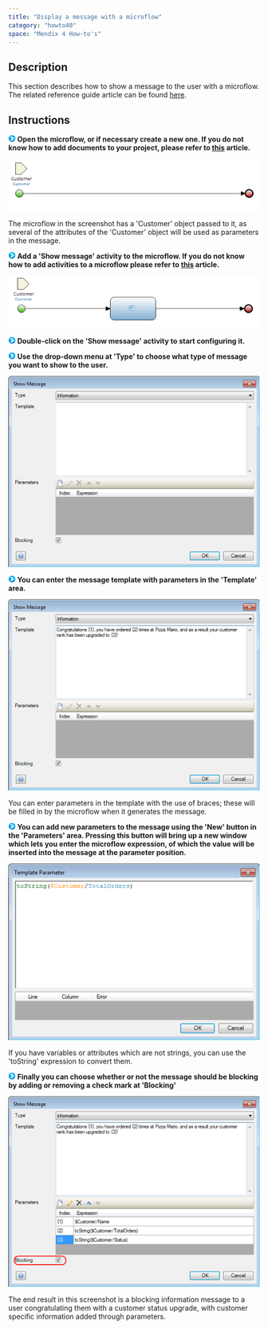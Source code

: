 ```yaml
---
title: "Display a message with a microflow"
category: "howto40"
space: "Mendix 4 How-to's"
---
```

## Description

This section describes how to show a message to the user with a microflow. The related reference guide article can be found [here](https://world.mendix.com/pages/releaseview.action?pageId=11437477).

## Instructions

![](attachments/819203/917932.png) **Open the microflow, or if necessary create a new one. If you do not know how to add documents to your project, please refer to [this](add-documents-to-a-module) article.**

![](attachments/2621597/2752891.png)

The microflow in the screenshot has a 'Customer' object passed to it, as several of the attributes of the 'Customer' object will be used as parameters in the message.

![](attachments/819203/917932.png) **Add a 'Show message' activity to the microflow. If you do not know how to add activities to a microflow please refer to [this](add-an-activity-to-a-microflow) article.**

![](attachments/2621597/2752892.png)

![](attachments/819203/917932.png) **Double-click on the 'Show message' activity to start configuring it.**

![](attachments/819203/917932.png) **Use the drop-down menu at 'Type' to choose what type of message you want to show to the user.**

![](attachments/2621597/2752893.png)

![](attachments/819203/917932.png) **You can enter the message template with parameters in the 'Template' area.**

![](attachments/2621597/2752890.png)

You can enter parameters in the template with the use of braces; these will be filled in by the microflow when it generates the message.

![](attachments/819203/917932.png) **You can add new parameters to the message using the 'New' button in the 'Parameters' area. Pressing this button will bring up a new window which lets you enter the microflow expression, of which the value will be inserted into the message at the parameter position.**

![](attachments/2621597/2752889.png)

If you have variables or attributes which are not strings, you can use the 'toString' expression to convert them.

![](attachments/819203/917932.png) **Finally you can choose whether or not the message should be blocking by adding or removing a check mark at 'Blocking'**

![](attachments/2621597/2752894.png)

The end result in this screenshot is a blocking information message to a user congratulating them with a customer status upgrade, with customer specific information added through parameters.

